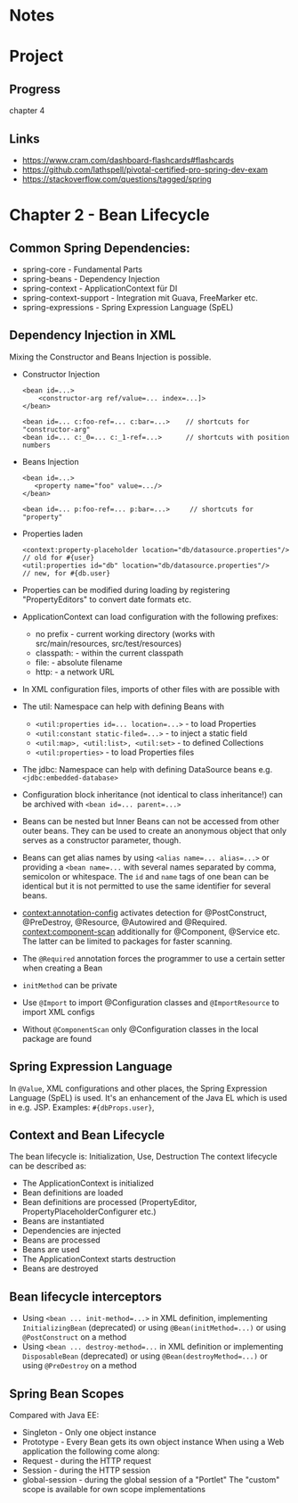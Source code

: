 Notes
=====

Project
=======

Progress
--------
chapter 4

Links
-----
* https://www.cram.com/dashboard-flashcards#flashcards
* https://github.com/lathspell/pivotal-certified-pro-spring-dev-exam
* https://stackoverflow.com/questions/tagged/spring

Chapter 2 - Bean Lifecycle
==========================

Common Spring Dependencies:
----------------------------
* spring-core               - Fundamental Parts
* spring-beans              - Dependency Injection
* spring-context            - ApplicationContext für DI
* spring-context-support    - Integration mit Guava, FreeMarker etc.
* spring-expressions        - Spring Expression Language (SpEL)

Dependency Injection in XML
---------------------------

Mixing the Constructor and Beans Injection is possible.

* Constructor Injection
    ```
    <bean id=...>
        <constructor-arg ref/value=... index=...]>
    </bean>
    
    <bean id=... c:foo-ref=... c:bar=...>    // shortcuts for "constructor-arg"
    <bean id=... c:_0=... c:_1-ref=...>      // shortcuts with position numbers
    ```

* Beans Injection
    ```
    <bean id=...>
       <property name="foo" value=.../>
    </bean>

    <bean id=... p:foo-ref=... p:bar=...>     // shortcuts for "property"
    ```

* Properties laden
    ```
    <context:property-placeholder location="db/datasource.properties"/>     // old for #{user}
    <util:properties id="db" location="db/datasource.properties"/>     // new, for #{db.user}
    ```

* Properties can be modified during loading by registering "PropertyEditors" to convert date formats etc.
* ApplicationContext can load configuration with the following prefixes:
    * no prefix - current working directory (works with src/main/resources, src/test/resources)
    * classpath: - within the current classpath
    * file: - absolute filename
    * http: - a network URL
* In XML configuration files, imports of other files with are possible with <import resource=...>

* The util: Namespace can help with defining Beans with
    * `<util:properties id=... location=...>` - to load Properties
    * `<util:constant static-filed=...>` - to inject a static field
    * `<util:map>, <util:list>, <util:set>` - to defined Collections
    * `<util:properties>` - to load Properties files
    
* The jdbc: Namespace can help with defining DataSource beans e.g. `<jdbc:embedded-database>`

* Configuration block inheritance (not identical to class inheritance!) can be archived
  with `<bean id=... parent=...>`

* Beans can be nested but Inner Beans can not be accessed from other outer beans. They can be used
  to create an anonymous object that only serves as a constructor parameter, though.

* Beans can get alias names by using `<alias name=... alias=...>` or providing a `<bean name=...` with
  several names separated by comma, semicolon or whitespace. The `id` and `name` tags of one bean 
  can be identical but it is not permitted to use the same identifier for several beans.  

* <context:annotation-config> activates detection for @PostConstruct, @PreDestroy, @Resource,
  @Autowired and @Required. <context:component-scan> additionally for @Component, @Service etc.
  The latter can be limited to packages for faster scanning.

* The `@Required` annotation forces the programmer to use a certain setter when creating a Bean

* `initMethod` can be private
* Use `@Import` to import @Configuration classes and `@ImportResource` to import XML configs
* Without `@ComponentScan` only @Configuration classes in the local package are found 

Spring Expression Language
--------------------------

In `@Value`, XML configurations and other places, the Spring Expression Language (SpEL) is used.
It's an enhancement of the Java EL which is used in e.g. JSP.
Examples: `#{dbProps.user}`, 

Context and Bean Lifecycle
--------------------------
The bean lifecycle is: Initialization, Use, Destruction
The context lifecycle can be described as:
* The ApplicationContext is initialized
* Bean definitions are loaded
* Bean definitions are processed (PropertyEditor, PropertyPlaceholderConfigurer etc.)
* Beans are instantiated
* Dependencies are injected
* Beans are processed
* Beans are used
* The ApplicationContext starts destruction
* Beans are destroyed

Bean lifecycle interceptors
---------------------------
* Using `<bean ... init-method=...>` in XML definition,
  implementing `InitializingBean` (deprecated) or
  using `@Bean(initMethod=...)` or
  using `@PostConstruct` on a method 
* Using `<bean ... destroy-method=...` in XML definition or
  implementing `DisposableBean` (deprecated) or
  using `@Bean(destroyMethod=...)` or
  using `@PreDestroy` on a method

Spring Bean Scopes
------------------
Compared with Java EE:
* Singleton - Only one object instance
* Prototype - Every Bean gets its own object instance
When using a Web application the following come along:
* Request - during the HTTP request
* Session - during the HTTP session
* global-session - during the global session of a "Portlet"
The "custom" scope is available for own scope implementations



